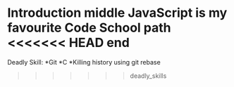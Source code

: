 Introduction
middle
JavaScript is my favourite Code School path
<<<<<<< HEAD
end
=======
Deadly Skill:
*Git
*C
*Killing history using git rebase
>>>>>>> deadly_skills
